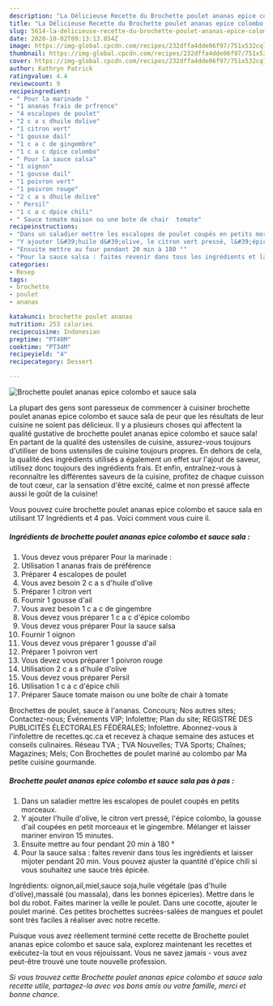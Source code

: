 ```yaml
---
description: "La Délicieuse Recette du Brochette poulet ananas epice colombo et sauce sala"
title: "La Délicieuse Recette du Brochette poulet ananas epice colombo et sauce sala"
slug: 5614-la-delicieuse-recette-du-brochette-poulet-ananas-epice-colombo-et-sauce-sala
date: 2020-10-02T09:13:13.854Z
image: https://img-global.cpcdn.com/recipes/232dffa4dde06f97/751x532cq70/brochette-poulet-ananas-epice-colombo-et-sauce-sala-photo-principale-de-la-recette.jpg
thumbnail: https://img-global.cpcdn.com/recipes/232dffa4dde06f97/751x532cq70/brochette-poulet-ananas-epice-colombo-et-sauce-sala-photo-principale-de-la-recette.jpg
cover: https://img-global.cpcdn.com/recipes/232dffa4dde06f97/751x532cq70/brochette-poulet-ananas-epice-colombo-et-sauce-sala-photo-principale-de-la-recette.jpg
author: Kathryn Patrick
ratingvalue: 4.4
reviewcount: 9
recipeingredient:
- " Pour la marinade "
- "1 ananas frais de prfrence"
- "4 escalopes de poulet"
- "2 c a s dhuile dolive"
- "1 citron vert"
- "1 gousse dail"
- "1 c a c de gingembre"
- "1 c a c dpice colombo"
- " Pour la sauce salsa"
- "1 oignon"
- "1 gousse dail"
- "1 poivron vert"
- "1 poivron rouge"
- "2 c a s dhuile dolive"
- " Persil"
- "1 c a c dpice chili"
- " Sauce tomate maison ou une bote de chair  tomate"
recipeinstructions:
- "Dans un saladier mettre les escalopes de poulet coupés en petits morceaux."
- "Y ajouter l&#39;huile d&#39;olive, le citron vert pressé, l&#39;épice colombo, la gousse d&#39;ail coupées en petit morceaux et le gingembre. Mélanger et laisser mariner environ 15 minutes."
- "Ensuite mettre au four pendant 20 min à 180 °"
- "Pour la sauce salsa : faites revenir dans tous les ingrédients et laisser mijoter pendant 20 min. Vous pouvez ajuster la quantité d&#39;épice chili si vous souhaitez une sauce très épicée."
categories:
- Resep
tags:
- brochette
- poulet
- ananas

katakunci: brochette poulet ananas 
nutrition: 253 calories
recipecuisine: Indonesian
preptime: "PT40M"
cooktime: "PT34M"
recipeyield: "4"
recipecategory: Dessert

---
```



![Brochette poulet ananas epice colombo et sauce sala](https://img-global.cpcdn.com/recipes/232dffa4dde06f97/751x532cq70/brochette-poulet-ananas-epice-colombo-et-sauce-sala-photo-principale-de-la-recette.jpg)

La plupart des gens sont paresseux de commencer à cuisiner brochette poulet ananas epice colombo et sauce sala de peur que les résultats de leur cuisine ne soient pas délicieux. Il y a plusieurs choses qui affectent la qualité gustative de brochette poulet ananas epice colombo et sauce sala! En partant de la qualité des ustensiles de cuisine, assurez-vous toujours d'utiliser de bons ustensiles de cuisine toujours propres. En dehors de cela, la qualité des ingrédients utilisés a également un effet sur l'ajout de saveur, utilisez donc toujours des ingrédients frais. Et enfin, entraînez-vous à reconnaître les différentes saveurs de la cuisine, profitez de chaque cuisson de tout cœur, car la sensation d'être excité, calme et non pressé affecte aussi le goût de la cuisine!

<!--inarticleads1-->

Vous pouvez cuire brochette poulet ananas epice colombo et sauce sala en utilisant 17 Ingrédients et 4 pas. Voici comment vous cuire il.

##### Ingrédients de brochette poulet ananas epice colombo et sauce sala :

1. Vous devez vous préparer  Pour la marinade :
1. Utilisation 1 ananas frais de préférence
1. Préparer 4 escalopes de poulet
1. Vous avez besoin 2 c a s d&#39;huile d&#39;olive
1. Préparer 1 citron vert
1. Fournir 1 gousse d&#39;ail
1. Vous avez besoin 1 c a c de gingembre
1. Vous devez vous préparer 1 c a c d&#39;épice colombo
1. Vous devez vous préparer  Pour la sauce salsa
1. Fournir 1 oignon
1. Vous devez vous préparer 1 gousse d&#39;ail
1. Préparer 1 poivron vert
1. Vous devez vous préparer 1 poivron rouge
1. Utilisation 2 c a s d&#39;huile d&#39;olive
1. Vous devez vous préparer  Persil
1. Utilisation 1 c a c d&#39;épice chili
1. Préparer  Sauce tomate maison ou une boîte de chair à tomate


Brochettes de poulet, sauce à l&#39;ananas. Concours; Nos autres sites; Contactez-nous; Événements VIP; Infolettre; Plan du site; REGISTRE DES PUBLICITÉS ÉLECTORALES FÉDÉRALES; Infolettre. Abonnez-vous à l&#39;infolettre de recettes.qc.ca et recevez à chaque semaine des astuces et conseils culinaires. Réseau TVA ; TVA Nouvelles; TVA Sports; Chaînes; Magazines; Mels; Con Brochettes de poulet mariné au colombo par Ma petite cuisine gourmande. 

<!--inarticleads2-->

##### Brochette poulet ananas epice colombo et sauce sala pas à pas :

1. Dans un saladier mettre les escalopes de poulet coupés en petits morceaux.
1. Y ajouter l&#39;huile d&#39;olive, le citron vert pressé, l&#39;épice colombo, la gousse d&#39;ail coupées en petit morceaux et le gingembre. Mélanger et laisser mariner environ 15 minutes.
1. Ensuite mettre au four pendant 20 min à 180 °
1. Pour la sauce salsa : faites revenir dans tous les ingrédients et laisser mijoter pendant 20 min. Vous pouvez ajuster la quantité d&#39;épice chili si vous souhaitez une sauce très épicée.


Ingrédients: oignon,ail,miel,sauce soja,huile végétale (pas d&#39;huile d&#39;olive),massalé (ou massala), dans les bonnes épiceries). Mettre dans le bol du robot. Faites mariner la veille le poulet. Dans une cocotte, ajouter le poulet mariné. Ces petites brochettes sucrées-salées de mangues et poulet sont très faciles à réaliser avec notre recette. 

<!--inarticleads1-->

<p>
Puisque vous avez réellement terminé cette recette de Brochette poulet ananas epice colombo et sauce sala, explorez maintenant les recettes et exécutez-la tout en vous réjouissant. Vous ne savez jamais - vous avez peut-être trouvé une toute nouvelle profession.
</p>

<p>
<i>Si vous trouvez cette Brochette poulet ananas epice colombo et sauce sala recette utile, partagez-la avec vos bons amis ou votre famille, merci et bonne chance.</i>
</p>
